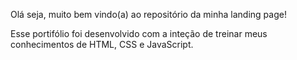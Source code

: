 Olá seja, muito bem vindo(a) ao repositório da minha landing page!

Esse portifólio foi desenvolvido com a inteção de treinar meus conhecimentos de HTML, CSS e JavaScript.